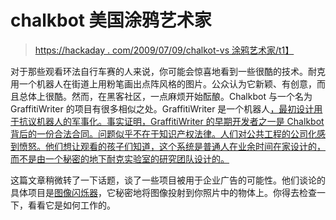 # chalkbot 美国涂鸦艺术家

> [https://hackaday . com/2009/07/09/chalkot-vs 涂鸦艺术家/t1】](https://hackaday.com/2009/07/09/chalkbot-vs-graffitiwriter/)

对于那些观看环法自行车赛的人来说，你可能会惊喜地看到一些很酷的技术。耐克用一个机器人在街道上用粉笔画出点阵风格的图片。公众认为它新颖、有创意，而且总体上很酷。然而，在黑客社区，一点麻烦开始酝酿。Chalkbot 与一个名为 GraffitiWriter 的项目有很多相似之处。GraffitiWriter 是一个机器人[，最初设计用于抗议机器人的军事化。事实证明，GraffitiWriter 的早期开发者之一是 Chalkbot 背后的一份合法合同。问题似乎不在于知识产权法律。人们对公共工程的公司化感到愤怒。他们想让观看的孩子们知道，这个系统是普通人在业余时间在家设计的，而不是由一个秘密的地下耐克实验室的研究团队设计的。](http://www.appliedautonomy.com/gw.html)

这篇文章稍微转了一下话题，谈了一些项目被用于企业广告的可能性。他们谈论的具体项目是[图像闪烁器](http://hackaday.com/2008/06/29/hack-cameras-with-the-image-fulgurator/)，它秘密地将图像投射到你照片中的物体上。你得去检查一下，看看它是如何工作的。